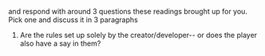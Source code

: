  and respond with around 3 questions these readings brought up for you. Pick one and discuss it in 3 paragraphs

 1) Are the rules set up solely by the creator/developer-- or does the player also have a say in them?
